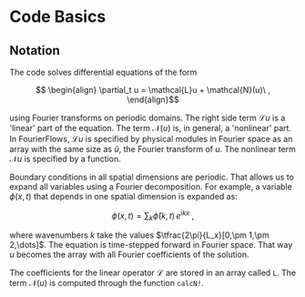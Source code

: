 # Code Basics

## Notation

The code solves differential equations of the form

```math
 \begin{align}
 \partial_t u = \mathcal{L}u + \mathcal{N}(u)\ ,
 \end{align}
```
using Fourier transforms on periodic domains. The right side term $\mathcal{L}u$ is a 'linear' part of the equation.
The term $\mathcal{N}(u)$ is, in general, a 'nonlinear' part. In FourierFlows, $\mathcal{L}u$ is specified by 
physical modules in Fourier space as an array with the same size as $\hat u$, the Fourier transform of $u$.
The nonlinear term $\mathcal{N}u$ is specified by a function.

Boundary conditions in all spatial dimensions are periodic. That allows us to expand all variables using a Fourier 
decomposition. For example, a variable $\phi(x, t)$ that depends in one spatial dimension is expanded as:


```math
\phi(x, t) = \sum_{k} \widehat{\phi}(k, t)\,e^{\mathrm{i} k x}\ ,
```
where wavenumbers $k$ take the values $\tfrac{2\pi}{L_x}[0,\pm 1,\pm 2,\dots]$. The equation is time-stepped 
forward in Fourier space. That way $u$ becomes the array with all Fourier coefficients of the solution.

The coefficients for the linear operator $\mathcal{L}$ are stored in an array called `L`. The term $\mathcal{N}(u)$ 
is computed through the function `calcN!`.
